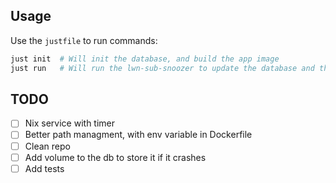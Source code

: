 ## Usage

Use the `justfile` to run commands:

```bash
just init  # Will init the database, and build the app image
just run   # Will run the lwn-sub-snoozer to update the database and the RSS file
```

## TODO

- [ ] Nix service with timer
- [ ] Better path managment, with env variable in Dockerfile
- [ ] Clean repo
- [ ] Add volume to the db to store it if it crashes
- [ ] Add tests
